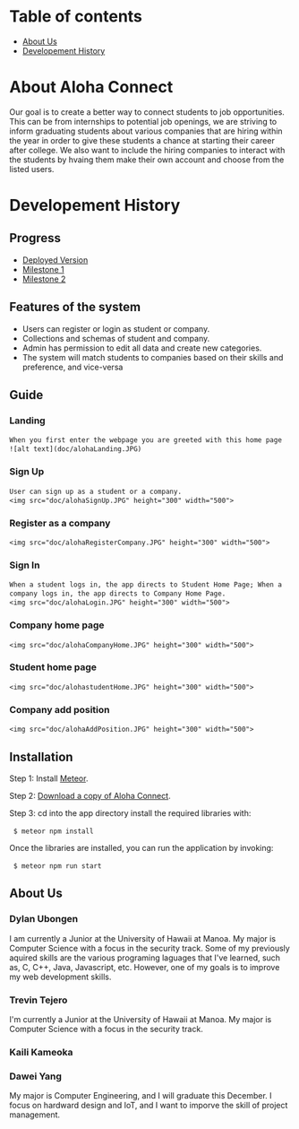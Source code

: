 # Table of contents

* [About Us](#about-us)
* [Developement History](#developement-history)

# About Aloha Connect
Our goal is to create a better way to connect students to job opportunities. This can be from internships to potential job openings, we are striving to inform graduating students about various companies that are hiring within the year in order to give these students a chance at starting their career after college. We also want to include the hiring companies to interact with the students by hvaing them make their own account and choose from the listed users.

# Developement History
## Progress
* [Deployed Version](http://alohaconnectm2.meteorapp.com)
* [Milestone 1](https://github.com/alohaconnect/alohaconnect/projects/1)
* [Milestone 2](https://github.com/alohaconnect/alohaconnect/projects/2)

## Features of the system
<ul>
  <li>Users can register or login as student or company.</li>
  <li>Collections and schemas of student and company.</li>
  <li>Admin has permission to edit all data and create new categories.</li>
  <li>The system will match students to companies based on their skills and preference, and vice-versa</li>
</ul>

## Guide

### Landing
    When you first enter the webpage you are greeted with this home page
    ![alt text](doc/alohaLanding.JPG)
    
### Sign Up
    User can sign up as a student or a company.
    <img src="doc/alohaSignUp.JPG" height="300" width="500">
### Register as a company
    <img src="doc/alohaRegisterCompany.JPG" height="300" width="500">
### Sign In
    When a student logs in, the app directs to Student Home Page; When a company logs in, the app directs to Company Home Page.
    <img src="doc/alohaLogin.JPG" height="300" width="500">
### Company home page
    <img src="doc/alohaCompanyHome.JPG" height="300" width="500">
### Student home page
    <img src="doc/alohastudentHome.JPG" height="300" width="500">
### Company add position
    <img src="doc/alohaAddPosition.JPG" height="300" width="500">

  
  
## Installation

Step 1: Install [Meteor](https://www.meteor.com/install).

Step 2: [Download a copy of Aloha Connect](https://github.com/alohaconnect/alohaconnect).

Step 3: cd into the app directory install the required libraries with:

<code> $ meteor npm install </code>

Once the libraries are installed, you can run the application by invoking:

<code> $ meteor npm run start </code>

## About Us

### Dylan Ubongen

I am currently a Junior at the University of Hawaii at Manoa. My major is Computer Science with a focus in the security track. Some of my previously aquired skills are the various programing laguages that I've learned, such as, C, C++, Java, Javascript, etc. However, one of my goals is to improve my web development skills.

### Trevin Tejero
I'm currently a Junior at the University of Hawaii at Manoa. My major is Computer Science with a focus in the security track.

### Kaili Kameoka

### Dawei Yang
My major is Computer Engineering, and I will graduate this December. I focus on hardward design and IoT, and I want to imporve the skill of project management.

